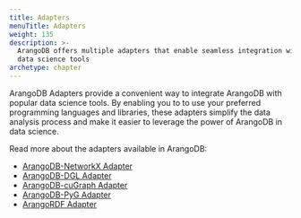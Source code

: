 ```yaml
---
title: Adapters
menuTitle: Adapters
weight: 135
description: >-
  ArangoDB offers multiple adapters that enable seamless integration with
  data science tools
archetype: chapter
---
```

ArangoDB Adapters provide a convenient way to integrate ArangoDB with popular
data science tools. By enabling you to to use your preferred programming
languages and libraries, these adapters simplify the data analysis
process and make it easier to leverage the power of ArangoDB in data science.

Read more about the adapters available in ArangoDB:

- [ArangoDB-NetworkX Adapter](arangodb-networkx-adapter.md)
- [ArangoDB-DGL Adapter](arangodb-dgl-adapter.md)
- [ArangoDB-cuGraph Adapter](arangodb-cugraph-adapter.md)
- [ArangoDB-PyG Adapter](arangodb-pyg-adapter.md)
- [ArangoRDF Adapter](arangordf-adapter/_index.md)